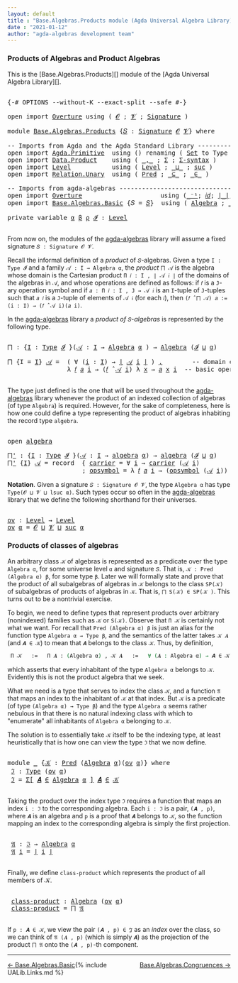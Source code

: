 ```yaml
---
layout: default
title : "Base.Algebras.Products module (Agda Universal Algebra Library)"
date : "2021-01-12"
author: "agda-algebras development team"
---
```


### <a id="products-of-algebras-and-product-algebras">Products of Algebras and Product Algebras</a>

This is the [Base.Algebras.Products][] module of the [Agda Universal Algebra Library][].

<pre class="Agda">

<a id="365" class="Symbol">{-#</a> <a id="369" class="Keyword">OPTIONS</a> <a id="377" class="Pragma">--without-K</a> <a id="389" class="Pragma">--exact-split</a> <a id="403" class="Pragma">--safe</a> <a id="410" class="Symbol">#-}</a>

<a id="415" class="Keyword">open</a> <a id="420" class="Keyword">import</a> <a id="427" href="Overture.html" class="Module">Overture</a> <a id="436" class="Keyword">using</a> <a id="442" class="Symbol">(</a> <a id="444" href="Overture.Signatures.html#645" class="Generalizable">𝓞</a> <a id="446" class="Symbol">;</a> <a id="448" href="Overture.Signatures.html#647" class="Generalizable">𝓥</a> <a id="450" class="Symbol">;</a> <a id="452" href="Overture.Signatures.html#3300" class="Function">Signature</a> <a id="462" class="Symbol">)</a>

<a id="465" class="Keyword">module</a> <a id="472" href="Base.Algebras.Products.html" class="Module">Base.Algebras.Products</a> <a id="495" class="Symbol">{</a><a id="496" href="Base.Algebras.Products.html#496" class="Bound">𝑆</a> <a id="498" class="Symbol">:</a> <a id="500" href="Overture.Signatures.html#3300" class="Function">Signature</a> <a id="510" href="Overture.Signatures.html#645" class="Generalizable">𝓞</a> <a id="512" href="Overture.Signatures.html#647" class="Generalizable">𝓥</a><a id="513" class="Symbol">}</a> <a id="515" class="Keyword">where</a>

<a id="522" class="Comment">-- Imports from Agda and the Agda Standard Library ------------------------------</a>
<a id="604" class="Keyword">open</a> <a id="609" class="Keyword">import</a> <a id="616" href="Agda.Primitive.html" class="Module">Agda.Primitive</a>  <a id="632" class="Keyword">using</a> <a id="638" class="Symbol">()</a> <a id="641" class="Keyword">renaming</a> <a id="650" class="Symbol">(</a> <a id="652" href="Agda.Primitive.html#326" class="Primitive">Set</a> <a id="656" class="Symbol">to</a> <a id="659" class="Primitive">Type</a> <a id="664" class="Symbol">)</a>
<a id="666" class="Keyword">open</a> <a id="671" class="Keyword">import</a> <a id="678" href="Data.Product.html" class="Module">Data.Product</a>    <a id="694" class="Keyword">using</a> <a id="700" class="Symbol">(</a> <a id="702" href="Agda.Builtin.Sigma.html#236" class="InductiveConstructor Operator">_,_</a> <a id="706" class="Symbol">;</a> <a id="708" href="Agda.Builtin.Sigma.html#166" class="Record">Σ</a> <a id="710" class="Symbol">;</a> <a id="712" href="Data.Product.html#916" class="Function">Σ-syntax</a> <a id="721" class="Symbol">)</a>
<a id="723" class="Keyword">open</a> <a id="728" class="Keyword">import</a> <a id="735" href="Level.html" class="Module">Level</a>           <a id="751" class="Keyword">using</a> <a id="757" class="Symbol">(</a> <a id="759" href="Agda.Primitive.html#597" class="Postulate">Level</a> <a id="765" class="Symbol">;</a> <a id="767" href="Agda.Primitive.html#810" class="Primitive Operator">_⊔_</a> <a id="771" class="Symbol">;</a> <a id="773" href="Agda.Primitive.html#780" class="Primitive">suc</a> <a id="777" class="Symbol">)</a>
<a id="779" class="Keyword">open</a> <a id="784" class="Keyword">import</a> <a id="791" href="Relation.Unary.html" class="Module">Relation.Unary</a>  <a id="807" class="Keyword">using</a> <a id="813" class="Symbol">(</a> <a id="815" href="Relation.Unary.html#1101" class="Function">Pred</a> <a id="820" class="Symbol">;</a> <a id="822" href="Relation.Unary.html#1742" class="Function Operator">_⊆_</a> <a id="826" class="Symbol">;</a> <a id="828" href="Relation.Unary.html#1523" class="Function Operator">_∈_</a> <a id="832" class="Symbol">)</a>

<a id="835" class="Comment">-- Imports from agda-algebras ---------------------------------------------------</a>
<a id="917" class="Keyword">open</a> <a id="922" class="Keyword">import</a> <a id="929" href="Overture.html" class="Module">Overture</a>                     <a id="958" class="Keyword">using</a> <a id="964" class="Symbol">(</a><a id="965" href="Overture.Basic.html#4920" class="Function Operator">_⁻¹</a><a id="968" class="Symbol">;</a> <a id="970" href="Overture.Basic.html#5319" class="Function">𝑖𝑑</a><a id="972" class="Symbol">;</a> <a id="974" href="Overture.Basic.html#4326" class="Function Operator">∣_∣</a><a id="977" class="Symbol">;</a> <a id="979" href="Overture.Basic.html#4364" class="Function Operator">∥_∥</a><a id="982" class="Symbol">)</a>
<a id="984" class="Keyword">open</a> <a id="989" class="Keyword">import</a> <a id="996" href="Base.Algebras.Basic.html" class="Module">Base.Algebras.Basic</a> <a id="1016" class="Symbol">{</a><a id="1017" class="Argument">𝑆</a> <a id="1019" class="Symbol">=</a> <a id="1021" href="Base.Algebras.Products.html#496" class="Bound">𝑆</a><a id="1022" class="Symbol">}</a>  <a id="1025" class="Keyword">using</a> <a id="1031" class="Symbol">(</a> <a id="1033" href="Base.Algebras.Basic.html#2774" class="Function">Algebra</a> <a id="1041" class="Symbol">;</a> <a id="1043" href="Base.Algebras.Basic.html#5783" class="Function Operator">_̂_</a> <a id="1047" class="Symbol">;</a> <a id="1049" href="Base.Algebras.Basic.html#4789" class="Record">algebra</a> <a id="1057" class="Symbol">)</a>

<a id="1060" class="Keyword">private</a> <a id="1068" class="Keyword">variable</a> <a id="1077" href="Base.Algebras.Products.html#1077" class="Generalizable">α</a> <a id="1079" href="Base.Algebras.Products.html#1079" class="Generalizable">β</a> <a id="1081" href="Base.Algebras.Products.html#1081" class="Generalizable">ρ</a> <a id="1083" href="Base.Algebras.Products.html#1083" class="Generalizable">𝓘</a> <a id="1085" class="Symbol">:</a> <a id="1087" href="Agda.Primitive.html#597" class="Postulate">Level</a>

</pre>

From now on, the modules of the
[agda-algebras](https://github.com/ualib/agda-algebras) library will assume a
fixed signature `𝑆 : Signature 𝓞 𝓥`.

Recall the informal definition of a *product* of `𝑆`-algebras. Given a type `I :
Type 𝓘` and a family `𝒜 : I → Algebra α`, the *product* `⨅ 𝒜` is the algebra
whose domain is the Cartesian product `Π 𝑖 ꞉ I , ∣ 𝒜 𝑖 ∣` of the domains of the
algebras in `𝒜`, and whose operations are defined as follows: if `𝑓` is a `J`-ary
operation symbol and if `𝑎 : Π 𝑖 ꞉ I , J → 𝒜 𝑖` is an `I`-tuple of `J`-tuples such
that `𝑎 𝑖` is a `J`-tuple of elements of `𝒜 𝑖` (for each `𝑖`), then `(𝑓 ̂ ⨅ 𝒜) 𝑎 :=
(i : I) → (𝑓 ̂ 𝒜 i)(𝑎 i)`.

In the [agda-algebras](https://github.com/ualib/agda-algebras) library a *product
of* `𝑆`-*algebras* is represented by the following type.

<pre class="Agda">

<a id="⨅"></a><a id="1923" href="Base.Algebras.Products.html#1923" class="Function">⨅</a> <a id="1925" class="Symbol">:</a> <a id="1927" class="Symbol">{</a><a id="1928" href="Base.Algebras.Products.html#1928" class="Bound">I</a> <a id="1930" class="Symbol">:</a> <a id="1932" href="Base.Algebras.Products.html#659" class="Primitive">Type</a> <a id="1937" href="Base.Algebras.Products.html#1083" class="Generalizable">𝓘</a> <a id="1939" class="Symbol">}(</a><a id="1941" href="Base.Algebras.Products.html#1941" class="Bound">𝒜</a> <a id="1943" class="Symbol">:</a> <a id="1945" href="Base.Algebras.Products.html#1928" class="Bound">I</a> <a id="1947" class="Symbol">→</a> <a id="1949" href="Base.Algebras.Basic.html#2774" class="Function">Algebra</a> <a id="1957" href="Base.Algebras.Products.html#1077" class="Generalizable">α</a> <a id="1959" class="Symbol">)</a> <a id="1961" class="Symbol">→</a> <a id="1963" href="Base.Algebras.Basic.html#2774" class="Function">Algebra</a> <a id="1971" class="Symbol">(</a><a id="1972" href="Base.Algebras.Products.html#1083" class="Generalizable">𝓘</a> <a id="1974" href="Agda.Primitive.html#810" class="Primitive Operator">⊔</a> <a id="1976" href="Base.Algebras.Products.html#1077" class="Generalizable">α</a><a id="1977" class="Symbol">)</a>

<a id="1980" href="Base.Algebras.Products.html#1923" class="Function">⨅</a> <a id="1982" class="Symbol">{</a><a id="1983" class="Argument">I</a> <a id="1985" class="Symbol">=</a> <a id="1987" href="Base.Algebras.Products.html#1987" class="Bound">I</a><a id="1988" class="Symbol">}</a> <a id="1990" href="Base.Algebras.Products.html#1990" class="Bound">𝒜</a> <a id="1992" class="Symbol">=</a>  <a id="1995" class="Symbol">(</a> <a id="1997" class="Symbol">∀</a> <a id="1999" class="Symbol">(</a><a id="2000" href="Base.Algebras.Products.html#2000" class="Bound">i</a> <a id="2002" class="Symbol">:</a> <a id="2004" href="Base.Algebras.Products.html#1987" class="Bound">I</a><a id="2005" class="Symbol">)</a> <a id="2007" class="Symbol">→</a> <a id="2009" href="Overture.Basic.html#4326" class="Function Operator">∣</a> <a id="2011" href="Base.Algebras.Products.html#1990" class="Bound">𝒜</a> <a id="2013" href="Base.Algebras.Products.html#2000" class="Bound">i</a> <a id="2015" href="Overture.Basic.html#4326" class="Function Operator">∣</a> <a id="2017" class="Symbol">)</a> <a id="2019" href="Agda.Builtin.Sigma.html#236" class="InductiveConstructor Operator">,</a>        <a id="2028" class="Comment">-- domain of the product algebra</a>
                <a id="2077" class="Symbol">λ</a> <a id="2079" href="Base.Algebras.Products.html#2079" class="Bound">𝑓</a> <a id="2081" href="Base.Algebras.Products.html#2081" class="Bound">𝑎</a> <a id="2083" href="Base.Algebras.Products.html#2083" class="Bound">i</a> <a id="2085" class="Symbol">→</a> <a id="2087" class="Symbol">(</a><a id="2088" href="Base.Algebras.Products.html#2079" class="Bound">𝑓</a> <a id="2090" href="Base.Algebras.Basic.html#5783" class="Function Operator">̂</a> <a id="2092" href="Base.Algebras.Products.html#1990" class="Bound">𝒜</a> <a id="2094" href="Base.Algebras.Products.html#2083" class="Bound">i</a><a id="2095" class="Symbol">)</a> <a id="2097" class="Symbol">λ</a> <a id="2099" href="Base.Algebras.Products.html#2099" class="Bound">x</a> <a id="2101" class="Symbol">→</a> <a id="2103" href="Base.Algebras.Products.html#2081" class="Bound">𝑎</a> <a id="2105" href="Base.Algebras.Products.html#2099" class="Bound">x</a> <a id="2107" href="Base.Algebras.Products.html#2083" class="Bound">i</a>  <a id="2110" class="Comment">-- basic operations of the product algebra</a>

</pre>

The type just defined is the one that will be used throughout the
[agda-algebras](https://github.com/ualib/agda-algebras) library whenever the
product of an indexed collection of algebras (of type `Algebra`) is required.
However, for the sake of completeness, here is how one could define a type
representing the product of algebras inhabiting the record type `algebra`. 

<pre class="Agda">

<a id="2553" class="Keyword">open</a> <a id="2558" href="Base.Algebras.Basic.html#4789" class="Module">algebra</a>

<a id="⨅&#39;"></a><a id="2567" href="Base.Algebras.Products.html#2567" class="Function">⨅&#39;</a> <a id="2570" class="Symbol">:</a> <a id="2572" class="Symbol">{</a><a id="2573" href="Base.Algebras.Products.html#2573" class="Bound">I</a> <a id="2575" class="Symbol">:</a> <a id="2577" href="Base.Algebras.Products.html#659" class="Primitive">Type</a> <a id="2582" href="Base.Algebras.Products.html#1083" class="Generalizable">𝓘</a> <a id="2584" class="Symbol">}(</a><a id="2586" href="Base.Algebras.Products.html#2586" class="Bound">𝒜</a> <a id="2588" class="Symbol">:</a> <a id="2590" href="Base.Algebras.Products.html#2573" class="Bound">I</a> <a id="2592" class="Symbol">→</a> <a id="2594" href="Base.Algebras.Basic.html#4789" class="Record">algebra</a> <a id="2602" href="Base.Algebras.Products.html#1077" class="Generalizable">α</a><a id="2603" class="Symbol">)</a> <a id="2605" class="Symbol">→</a> <a id="2607" href="Base.Algebras.Basic.html#4789" class="Record">algebra</a> <a id="2615" class="Symbol">(</a><a id="2616" href="Base.Algebras.Products.html#1083" class="Generalizable">𝓘</a> <a id="2618" href="Agda.Primitive.html#810" class="Primitive Operator">⊔</a> <a id="2620" href="Base.Algebras.Products.html#1077" class="Generalizable">α</a><a id="2621" class="Symbol">)</a>
<a id="2623" href="Base.Algebras.Products.html#2567" class="Function">⨅&#39;</a> <a id="2626" class="Symbol">{</a><a id="2627" href="Base.Algebras.Products.html#2627" class="Bound">I</a><a id="2628" class="Symbol">}</a> <a id="2630" href="Base.Algebras.Products.html#2630" class="Bound">𝒜</a> <a id="2632" class="Symbol">=</a> <a id="2634" class="Keyword">record</a>  <a id="2642" class="Symbol">{</a> <a id="2644" href="Base.Algebras.Basic.html#4866" class="Field">carrier</a> <a id="2652" class="Symbol">=</a> <a id="2654" class="Symbol">∀</a> <a id="2656" href="Base.Algebras.Products.html#2656" class="Bound">i</a> <a id="2658" class="Symbol">→</a> <a id="2660" href="Base.Algebras.Basic.html#4866" class="Field">carrier</a> <a id="2668" class="Symbol">(</a><a id="2669" href="Base.Algebras.Products.html#2630" class="Bound">𝒜</a> <a id="2671" href="Base.Algebras.Products.html#2656" class="Bound">i</a><a id="2672" class="Symbol">)</a>                         <a id="2698" class="Comment">-- domain</a>
                    <a id="2728" class="Symbol">;</a> <a id="2730" href="Base.Algebras.Basic.html#4885" class="Field">opsymbol</a> <a id="2739" class="Symbol">=</a> <a id="2741" class="Symbol">λ</a> <a id="2743" href="Base.Algebras.Products.html#2743" class="Bound">𝑓</a> <a id="2745" href="Base.Algebras.Products.html#2745" class="Bound">𝑎</a> <a id="2747" href="Base.Algebras.Products.html#2747" class="Bound">i</a> <a id="2749" class="Symbol">→</a> <a id="2751" class="Symbol">(</a><a id="2752" href="Base.Algebras.Basic.html#4885" class="Field">opsymbol</a> <a id="2761" class="Symbol">(</a><a id="2762" href="Base.Algebras.Products.html#2630" class="Bound">𝒜</a> <a id="2764" href="Base.Algebras.Products.html#2747" class="Bound">i</a><a id="2765" class="Symbol">))</a> <a id="2768" href="Base.Algebras.Products.html#2743" class="Bound">𝑓</a> <a id="2770" class="Symbol">λ</a> <a id="2772" href="Base.Algebras.Products.html#2772" class="Bound">x</a> <a id="2774" class="Symbol">→</a> <a id="2776" href="Base.Algebras.Products.html#2745" class="Bound">𝑎</a> <a id="2778" href="Base.Algebras.Products.html#2772" class="Bound">x</a> <a id="2780" href="Base.Algebras.Products.html#2747" class="Bound">i</a> <a id="2782" class="Symbol">}</a>  <a id="2785" class="Comment">-- basic operations</a>
</pre>

**Notation**. Given a signature `𝑆 : Signature 𝓞 𝓥`, the type `Algebra α` has
type `Type(𝓞 ⊔ 𝓥 ⊔ lsuc α)`.  Such types occur so often in the
[agda-algebras](https://github.com/ualib/agda-algebras) library that we define
the following shorthand for their universes.

<pre class="Agda">

<a id="ov"></a><a id="3097" href="Base.Algebras.Products.html#3097" class="Function">ov</a> <a id="3100" class="Symbol">:</a> <a id="3102" href="Agda.Primitive.html#597" class="Postulate">Level</a> <a id="3108" class="Symbol">→</a> <a id="3110" href="Agda.Primitive.html#597" class="Postulate">Level</a>
<a id="3116" href="Base.Algebras.Products.html#3097" class="Function">ov</a> <a id="3119" href="Base.Algebras.Products.html#3119" class="Bound">α</a> <a id="3121" class="Symbol">=</a> <a id="3123" href="Base.Algebras.Products.html#510" class="Bound">𝓞</a> <a id="3125" href="Agda.Primitive.html#810" class="Primitive Operator">⊔</a> <a id="3127" href="Base.Algebras.Products.html#512" class="Bound">𝓥</a> <a id="3129" href="Agda.Primitive.html#810" class="Primitive Operator">⊔</a> <a id="3131" href="Agda.Primitive.html#780" class="Primitive">suc</a> <a id="3135" href="Base.Algebras.Products.html#3119" class="Bound">α</a>
</pre>


### <a id="products-of-classes-of-algebras">Products of classes of algebras</a>

An arbitrary class `𝒦` of algebras is represented as a predicate over the type
`Algebra α`, for some universe level `α` and signature `𝑆`. That is, `𝒦 : Pred
(Algebra α) β`, for some type `β`. Later we will formally state and prove that
the product of all subalgebras of algebras in `𝒦` belongs to the class `SP(𝒦)` of
subalgebras of products of algebras in `𝒦`. That is, `⨅ S(𝒦) ∈ SP(𝒦 )`. This turns
out to be a nontrivial exercise.

To begin, we need to define types that represent products over arbitrary
(nonindexed) families such as `𝒦` or `S(𝒦)`. Observe that `Π 𝒦` is certainly not
what we want.  For recall that `Pred (Algebra α) β` is just an alias for the
function type `Algebra α → Type β`, and the semantics of the latter takes `𝒦 𝑨`
(and `𝑨 ∈ 𝒦`) to mean that `𝑨` belongs to the class `𝒦`. Thus, by definition,

```agda
 Π 𝒦   :=   Π 𝑨 ꞉ (Algebra α) , 𝒦 𝑨   :=   ∀ (𝑨 : Algebra α) → 𝑨 ∈ 𝒦,
```

which asserts that every inhabitant of the type `Algebra α` belongs to `𝒦`.
Evidently this is not the product algebra that we seek.

What we need is a type that serves to index the class `𝒦`, and a function `𝔄` that
maps an index to the inhabitant of `𝒦` at that index. But `𝒦` is a predicate (of
type `(Algebra α) → Type β`) and the type `Algebra α` seems rather nebulous in
that there is no natural indexing class with which to "enumerate" all inhabitants
of `Algebra α` belonging to `𝒦`.

The solution is to essentially take `𝒦` itself to be the indexing type, at least
heuristically that is how one can view the type `ℑ` that we now define.

<pre class="Agda">

<a id="4800" class="Keyword">module</a> <a id="4807" href="Base.Algebras.Products.html#4807" class="Module">_</a> <a id="4809" class="Symbol">{</a><a id="4810" href="Base.Algebras.Products.html#4810" class="Bound">𝒦</a> <a id="4812" class="Symbol">:</a> <a id="4814" href="Relation.Unary.html#1101" class="Function">Pred</a> <a id="4819" class="Symbol">(</a><a id="4820" href="Base.Algebras.Basic.html#2774" class="Function">Algebra</a> <a id="4828" href="Base.Algebras.Products.html#1077" class="Generalizable">α</a><a id="4829" class="Symbol">)(</a><a id="4831" href="Base.Algebras.Products.html#3097" class="Function">ov</a> <a id="4834" href="Base.Algebras.Products.html#1077" class="Generalizable">α</a><a id="4835" class="Symbol">)}</a> <a id="4838" class="Keyword">where</a>
 <a id="4845" href="Base.Algebras.Products.html#4845" class="Function">ℑ</a> <a id="4847" class="Symbol">:</a> <a id="4849" href="Base.Algebras.Products.html#659" class="Primitive">Type</a> <a id="4854" class="Symbol">(</a><a id="4855" href="Base.Algebras.Products.html#3097" class="Function">ov</a> <a id="4858" href="Base.Algebras.Products.html#4828" class="Bound">α</a><a id="4859" class="Symbol">)</a>
 <a id="4862" href="Base.Algebras.Products.html#4845" class="Function">ℑ</a> <a id="4864" class="Symbol">=</a> <a id="4866" href="Data.Product.html#916" class="Function">Σ[</a> <a id="4869" href="Base.Algebras.Products.html#4869" class="Bound">𝑨</a> <a id="4871" href="Data.Product.html#916" class="Function">∈</a> <a id="4873" href="Base.Algebras.Basic.html#2774" class="Function">Algebra</a> <a id="4881" href="Base.Algebras.Products.html#4828" class="Bound">α</a> <a id="4883" href="Data.Product.html#916" class="Function">]</a> <a id="4885" href="Base.Algebras.Products.html#4869" class="Bound">𝑨</a> <a id="4887" href="Relation.Unary.html#1523" class="Function Operator">∈</a> <a id="4889" href="Base.Algebras.Products.html#4810" class="Bound">𝒦</a>

</pre>

Taking the product over the index type `ℑ` requires a function that maps an index
`i : ℑ` to the corresponding algebra.  Each `i : ℑ` is a pair, `(𝑨 , p)`, where
`𝑨` is an algebra and `p` is a proof that `𝑨` belongs to `𝒦`, so the function
mapping an index to the corresponding algebra is simply the first projection.

<pre class="Agda">

 <a id="5238" href="Base.Algebras.Products.html#5238" class="Function">𝔄</a> <a id="5240" class="Symbol">:</a> <a id="5242" href="Base.Algebras.Products.html#4845" class="Function">ℑ</a> <a id="5244" class="Symbol">→</a> <a id="5246" href="Base.Algebras.Basic.html#2774" class="Function">Algebra</a> <a id="5254" href="Base.Algebras.Products.html#4828" class="Bound">α</a>
 <a id="5257" href="Base.Algebras.Products.html#5238" class="Function">𝔄</a> <a id="5259" href="Base.Algebras.Products.html#5259" class="Bound">i</a> <a id="5261" class="Symbol">=</a> <a id="5263" href="Overture.Basic.html#4326" class="Function Operator">∣</a> <a id="5265" href="Base.Algebras.Products.html#5259" class="Bound">i</a> <a id="5267" href="Overture.Basic.html#4326" class="Function Operator">∣</a>

</pre>

Finally, we define `class-product` which represents the product of all members of
𝒦.

<pre class="Agda">

 <a id="5383" href="Base.Algebras.Products.html#5383" class="Function">class-product</a> <a id="5397" class="Symbol">:</a> <a id="5399" href="Base.Algebras.Basic.html#2774" class="Function">Algebra</a> <a id="5407" class="Symbol">(</a><a id="5408" href="Base.Algebras.Products.html#3097" class="Function">ov</a> <a id="5411" href="Base.Algebras.Products.html#4828" class="Bound">α</a><a id="5412" class="Symbol">)</a>
 <a id="5415" href="Base.Algebras.Products.html#5383" class="Function">class-product</a> <a id="5429" class="Symbol">=</a> <a id="5431" href="Base.Algebras.Products.html#1923" class="Function">⨅</a> <a id="5433" href="Base.Algebras.Products.html#5238" class="Function">𝔄</a>

</pre>

If `p : 𝑨 ∈ 𝒦`, we view the pair `(𝑨 , p) ∈ ℑ` as an *index* over the class, so we
can think of `𝔄 (𝑨 , p)` (which is simply `𝑨`) as the projection of the product `⨅
𝔄` onto the `(𝑨 , p)`-th component.

-----------------------

<span style="float:left;">[← Base.Algebras.Basic](Base.Algebras.Basic.html)</span>
<span style="float:right;">[Base.Algebras.Congruences →](Base.Algebras.Congruences.html)</span>

{% include UALib.Links.md %}
